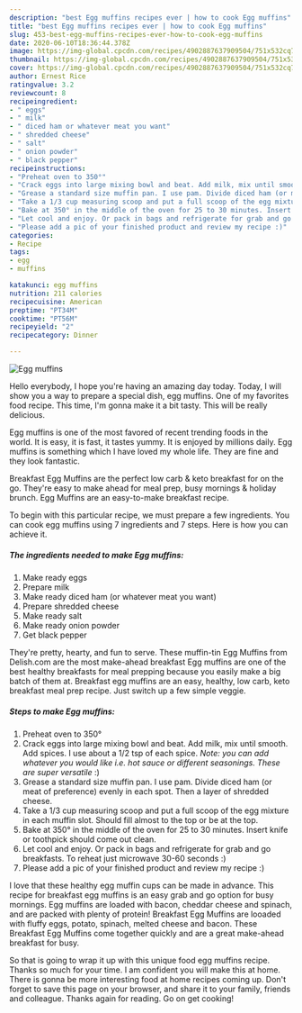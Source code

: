 ```yaml
---
description: "best Egg muffins recipes ever | how to cook Egg muffins"
title: "best Egg muffins recipes ever | how to cook Egg muffins"
slug: 453-best-egg-muffins-recipes-ever-how-to-cook-egg-muffins
date: 2020-06-10T18:36:44.378Z
image: https://img-global.cpcdn.com/recipes/4902887637909504/751x532cq70/egg-muffins-recipe-main-photo.jpg
thumbnail: https://img-global.cpcdn.com/recipes/4902887637909504/751x532cq70/egg-muffins-recipe-main-photo.jpg
cover: https://img-global.cpcdn.com/recipes/4902887637909504/751x532cq70/egg-muffins-recipe-main-photo.jpg
author: Ernest Rice
ratingvalue: 3.2
reviewcount: 8
recipeingredient:
- " eggs"
- " milk"
- " diced ham or whatever meat you want"
- " shredded cheese"
- " salt"
- " onion powder"
- " black pepper"
recipeinstructions:
- "Preheat oven to 350°"
- "Crack eggs into large mixing bowl and beat. Add milk, mix until smooth. Add spices. I use about a 1/2 tsp of each spice. *Note: you can add whatever you would like i.e. hot sauce or different seasonings. These are super versatile* :)"
- "Grease a standard size muffin pan. I use pam. Divide diced ham (or meat of preference) evenly in each spot. Then a layer of shredded cheese."
- "Take a 1/3 cup measuring scoop and put a full scoop of the egg mixture in each muffin slot. Should fill almost to the top or be at the top."
- "Bake at 350° in the middle of the oven for 25 to 30 minutes. Insert knife or toothpick should come out clean."
- "Let cool and enjoy. Or pack in bags and refrigerate for grab and go breakfasts. To reheat just microwave 30-60 seconds :)"
- "Please add a pic of your finished product and review my recipe :)"
categories:
- Recipe
tags:
- egg
- muffins

katakunci: egg muffins 
nutrition: 211 calories
recipecuisine: American
preptime: "PT34M"
cooktime: "PT56M"
recipeyield: "2"
recipecategory: Dinner

---
```



![Egg muffins](https://img-global.cpcdn.com/recipes/4902887637909504/751x532cq70/egg-muffins-recipe-main-photo.jpg)

Hello everybody, I hope you're having an amazing day today. Today, I will show you a way to prepare a special dish, egg muffins. One of my favorites food recipe. This time, I'm gonna make it a bit tasty. This will be really delicious.

Egg muffins is one of the most favored of recent trending foods in the world. It is easy, it is fast, it tastes yummy. It is enjoyed by millions daily. Egg muffins is something which I have loved my whole life. They are fine and they look fantastic.

Breakfast Egg Muffins are the perfect low carb &amp; keto breakfast for on the go. They&#39;re easy to make ahead for meal prep, busy mornings &amp; holiday brunch. Egg Muffins are an easy-to-make breakfast recipe.


To begin with this particular recipe, we must prepare a few ingredients. You can cook egg muffins using 7 ingredients and 7 steps. Here is how you can achieve it.

<!--inarticleads1-->

##### The ingredients needed to make Egg muffins:

1. Make ready  eggs
1. Prepare  milk
1. Make ready  diced ham (or whatever meat you want)
1. Prepare  shredded cheese
1. Make ready  salt
1. Make ready  onion powder
1. Get  black pepper


They&#39;re pretty, hearty, and fun to serve. These muffin-tin Egg Muffins from Delish.com are the most make-ahead breakfast Egg muffins are one of the best healthy breakfasts for meal prepping because you easily make a big batch of them at. Breakfast egg muffins are an easy, healthy, low carb, keto breakfast meal prep recipe. Just switch up a few simple veggie. 

<!--inarticleads2-->

##### Steps to make Egg muffins:

1. Preheat oven to 350°
1. Crack eggs into large mixing bowl and beat. Add milk, mix until smooth. Add spices. I use about a 1/2 tsp of each spice. *Note: you can add whatever you would like i.e. hot sauce or different seasonings. These are super versatile* :)
1. Grease a standard size muffin pan. I use pam. Divide diced ham (or meat of preference) evenly in each spot. Then a layer of shredded cheese.
1. Take a 1/3 cup measuring scoop and put a full scoop of the egg mixture in each muffin slot. Should fill almost to the top or be at the top.
1. Bake at 350° in the middle of the oven for 25 to 30 minutes. Insert knife or toothpick should come out clean.
1. Let cool and enjoy. Or pack in bags and refrigerate for grab and go breakfasts. To reheat just microwave 30-60 seconds :)
1. Please add a pic of your finished product and review my recipe :)


I love that these healthy egg muffin cups can be made in advance. This recipe for breakfast egg muffins is an easy grab and go option for busy mornings. Egg muffins are loaded with bacon, cheddar cheese and spinach, and are packed with plenty of protein! Breakfast Egg Muffins are looaded with fluffy eggs, potato, spinach, melted cheese and bacon. These Breakfast Egg Muffins come together quickly and are a great make-ahead breakfast for busy. 

So that is going to wrap it up with this unique food egg muffins recipe. Thanks so much for your time. I am confident you will make this at home. There is gonna be more interesting food at home recipes coming up. Don't forget to save this page on your browser, and share it to your family, friends and colleague. Thanks again for reading. Go on get cooking!
